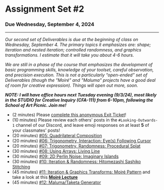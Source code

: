 # Assignment Set #2

### Due Wednesday, September 4, 2024

---

*Our second set of Deliverables is due at the beginning of class on Wednesday, September 4. The primary topics it emphasizes are: shape; iteration and nested iteration; controlled randomness, and graphics transformations. I estimate that it will take you about 4-6 hours.*

*We are still in a phase of the course that emphasizes the development of basic programming skills, knowledge of your toolset, careful observation, and precision execution. This is not a particularly “open-ended” set of Deliverables (though the "Moiré" and "Maluma" projects have a good deal of room for creative expression). Things will open out more, soon.*

***NOTE: I will have office hours next Tuesday evening (9/3/24), most likely in the STUDIO for Creative Inquiry (CFA-111) from 6-10pm, following the School of Art Picnic. Join me!***

* (2 minutes) Please [complete this anonymous Exit Ticket](https://forms.gle/RUSK3AmuUGEMM9Vp9)!
* (10 minutes) Please review each others' posts in the `#Looking-Outwards-1` channel of our Discord, and leave emoji responses on at least **5** of your classmates' posts!
* (20 minutes) [#05: Quadrilateral Composition](https://openprocessing.org/class/93074/#/c/93246)
* (20 minutes) [#06: Trigonometry, Interaction: Eye(s) Following Cursor](https://openprocessing.org/class/93074/#/c/93242)
* (20 minutes) [#07: Trigonometry, Randomness: Procedural Splat](https://openprocessing.org/class/93074/#/c/93243)
* (30 minutes) [#08: Using Arrays: Living Line](https://openprocessing.org/class/93074/#/c/93244)
* (30 minutes) [#09: 2D Perlin Noise: Imaginary Islands](https://openprocessing.org/class/93074/#/c/93245)
* (30 minutes) [#10: Iteration & Randomness: Hitomezashi Sashiko Stitching](https://openprocessing.org/class/93074/#/c/93247)
* (45 minutes) [#11: Iteration & Graphics Transforms: Moiré Pattern](https://openprocessing.org/class/93074/#/c/93248) and take a look at this [**Moiré Lecture**](https://github.com/golanlevin/60-212/tree/main/lectures/moire)
* (45 minutes) [#12: Maluma/Taketa Generator](https://openprocessing.org/class/93074/#/c/93250)


